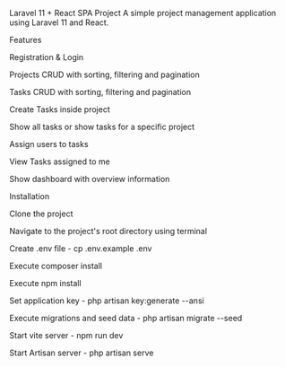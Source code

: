 Laravel 11 + React SPA Project
A simple project management application using Laravel 11 and React.

Features

Registration & Login

Projects CRUD with sorting, filtering and pagination

Tasks CRUD with sorting, filtering and pagination

Create Tasks inside project

Show all tasks or show tasks for a specific project

Assign users to tasks

View Tasks assigned to me

Show dashboard with overview information

Installation

Clone the project

Navigate to the project's root directory using terminal

Create .env file - cp .env.example .env

Execute composer install

Execute npm install

Set application key - php artisan key:generate --ansi

Execute migrations and seed data - php artisan migrate --seed

Start vite server - npm run dev

Start Artisan server - php artisan serve
